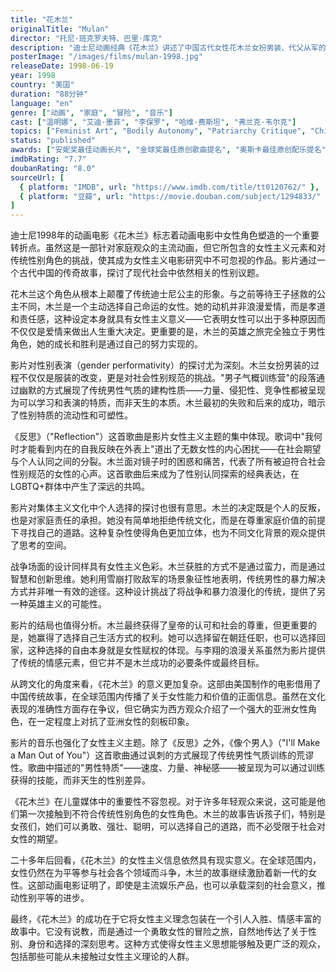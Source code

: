 ```yaml
---
title: "花木兰"
originalTitle: "Mulan"
director: "托尼·班克罗夫特、巴里·库克"
description: "迪士尼动画经典《花木兰》讲述了中国古代女性花木兰女扮男装、代父从军的故事。影片突破了传统迪士尼公主的框架，塑造了一个勇敢、独立、敢于挑战性别规范的女性角色。"
posterImage: "/images/films/mulan-1998.jpg"
releaseDate: 1998-06-19
year: 1998
country: "美国"
duration: "88分钟"
language: "en"
genre: ["动画", "家庭", "冒险", "音乐"]
cast: ["温明娜", "艾迪·墨菲", "李保罗", "哈维·费斯坦", "弗兰克·韦尔克"]
topics: ["Feminist Art", "Bodily Autonomy", "Patriarchy Critique", "Chinese Feminist Movement", "Queer Identity"]
status: "published"
awards: ["安妮奖最佳动画长片", "金球奖最佳原创歌曲提名", "奥斯卡最佳原创配乐提名"]
imdbRating: "7.7"
doubanRating: "8.0"
sourceUrl: [
  { platform: "IMDB", url: "https://www.imdb.com/title/tt0120762/" },
  { platform: "豆瓣", url: "https://movie.douban.com/subject/1294833/" }
]
---
```


迪士尼1998年的动画电影《花木兰》标志着动画电影中女性角色塑造的一个重要转折点。虽然这是一部针对家庭观众的主流动画，但它所包含的女性主义元素和对传统性别角色的挑战，使其成为女性主义电影研究中不可忽视的作品。影片通过一个古代中国的传奇故事，探讨了现代社会中依然相关的性别议题。

花木兰这个角色从根本上颠覆了传统迪士尼公主的形象。与之前等待王子拯救的公主不同，木兰是一个主动选择自己命运的女性。她的动机并非浪漫爱情，而是孝道和责任感，这种设定本身就具有女性主义意义——它表明女性可以出于多种原因而不仅仅是爱情来做出人生重大决定。更重要的是，木兰的英雄之旅完全独立于男性角色，她的成长和胜利是通过自己的努力实现的。

影片对性别表演（gender performativity）的探讨尤为深刻。木兰女扮男装的过程不仅仅是服装的改变，更是对社会性别规范的挑战。"男子气概训练营"的段落通过幽默的方式展现了传统男性气质的建构性质——力量、侵犯性、竞争性都被呈现为可以学习和表演的特质，而非天生的本质。木兰最初的失败和后来的成功，暗示了性别特质的流动性和可塑性。

《反思》（"Reflection"）这首歌曲是影片女性主义主题的集中体现。歌词中"我何时才能看到内在的自我反映在外表上"道出了无数女性的内心困扰——在社会期望与个人认同之间的分裂。木兰面对镜子时的困惑和痛苦，代表了所有被迫符合社会性别规范的女性的心声。这首歌曲后来成为了性别认同探索的经典表达，在LGBTQ+群体中产生了深远的共鸣。

影片对集体主义文化中个人选择的探讨也很有意思。木兰的决定既是个人的反叛，也是对家庭责任的承担。她没有简单地拒绝传统文化，而是在尊重家庭价值的前提下寻找自己的道路。这种复杂性使得角色更加立体，也为不同文化背景的观众提供了思考的空间。

战争场面的设计同样具有女性主义色彩。木兰获胜的方式不是通过蛮力，而是通过智慧和创新思维。她利用雪崩打败敌军的场景象征性地表明，传统男性的暴力解决方式并非唯一有效的途径。这种设计挑战了将战争和暴力浪漫化的传统，提供了另一种英雄主义的可能性。

影片的结局也值得分析。木兰最终获得了皇帝的认可和社会的尊重，但更重要的是，她赢得了选择自己生活方式的权利。她可以选择留在朝廷任职，也可以选择回家，这种选择的自由本身就是女性赋权的体现。与李翔的浪漫关系虽然为影片提供了传统的情感元素，但它并不是木兰成功的必要条件或最终目标。

从跨文化的角度来看，《花木兰》的意义更加复杂。这部由美国制作的电影借用了中国传统故事，在全球范围内传播了关于女性能力和价值的正面信息。虽然在文化表现的准确性方面存在争议，但它确实为西方观众介绍了一个强大的亚洲女性角色，在一定程度上对抗了亚洲女性的刻板印象。

影片的音乐也强化了女性主义主题。除了《反思》之外，《像个男人》（"I'll Make a Man Out of You"）这首歌曲通过讽刺的方式展现了传统男性气质训练的荒谬性。歌曲中描述的"男性特质"——速度、力量、神秘感——被呈现为可以通过训练获得的技能，而非天生的性别差异。

《花木兰》在儿童媒体中的重要性不容忽视。对于许多年轻观众来说，这可能是他们第一次接触到不符合传统性别角色的女性角色。木兰的故事告诉孩子们，特别是女孩们，她们可以勇敢、强壮、聪明，可以选择自己的道路，而不必受限于社会对女性的期望。

二十多年后回看，《花木兰》的女性主义信息依然具有现实意义。在全球范围内，女性仍然在为平等参与社会各个领域而斗争，木兰的故事继续激励着新一代的女性。这部动画电影证明了，即使是主流娱乐产品，也可以承载深刻的社会意义，推动性别平等的进步。

最终，《花木兰》的成功在于它将女性主义理念包装在一个引人入胜、情感丰富的故事中。它没有说教，而是通过一个勇敢女性的冒险之旅，自然地传达了关于性别、身份和选择的深刻思考。这种方式使得女性主义思想能够触及更广泛的观众，包括那些可能从未接触过女性主义理论的人群。